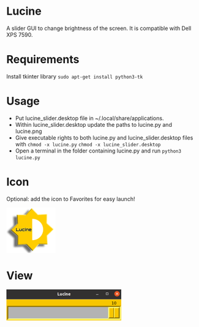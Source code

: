 # Lucine
A slider GUI to change brightness of the screen. It is compatible with Dell XPS 7590.

# Requirements
Install tkinter library
`sudo apt-get install python3-tk`

# Usage
- Put lucine_slider.desktop file in ~/.local/share/applications.
- Within lucine_slider.desktop update the paths to lucine.py and lucine.png
- Give executable rights to both lucine.py and lucine_slider.desktop files with
  `chmod -x lucine.py` `chmod -x lucine_slider.desktop`
- Open a terminal in the folder containing lucine.py and run `python3 lucine.py`

# Icon
Optional: add the icon to Favorites for easy launch!


![](lucine_bassa.png)


# View
![](lucine_view.png)
